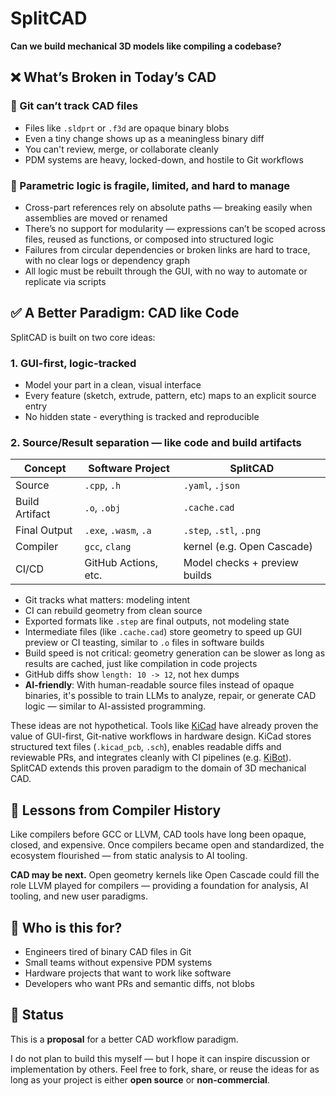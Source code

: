 
# SplitCAD

**Can we build mechanical 3D models like compiling a codebase?**

## ❌ What’s Broken in Today’s CAD

### 🔄 Git can’t track CAD files

* Files like `.sldprt` or `.f3d` are opaque binary blobs
* Even a tiny change shows up as a meaningless binary diff
* You can't review, merge, or collaborate cleanly
* PDM systems are heavy, locked-down, and hostile to Git workflows

### 🧩 Parametric logic is fragile, limited, and hard to manage

* Cross-part references rely on absolute paths — breaking easily when assemblies are moved or renamed
* There’s no support for modularity — expressions can’t be scoped across files, reused as functions, or composed into structured logic
* Failures from circular dependencies or broken links are hard to trace, with no clear logs or dependency graph
* All logic must be rebuilt through the GUI, with no way to automate or replicate via scripts


## ✅ A Better Paradigm: CAD like Code

SplitCAD is built on two core ideas:

### 1. GUI-first, logic-tracked

* Model your part in a clean, visual interface
* Every feature (sketch, extrude, pattern, etc) maps to an explicit source entry
* No hidden state - everything is tracked and reproducible

### 2. Source/Result separation — like code and build artifacts

| Concept        | Software Project      | SplitCAD                      |
| -------------- | --------------------- | ----------------------------- |
| Source         | `.cpp`, `.h`          | `.yaml`, `.json`              |
| Build Artifact | `.o`, `.obj`          | `.cache.cad`                  |
| Final Output   | `.exe`, `.wasm`, `.a` | `.step`, `.stl`, `.png`       |
| Compiler       | `gcc`, `clang`        | kernel (e.g. Open Cascade)    |
| CI/CD          | GitHub Actions, etc.  | Model checks + preview builds |


* Git tracks what matters: modeling intent
* CI can rebuild geometry from clean source
* Exported formats like `.step` are final outputs, not modeling state
* Intermediate files (like `.cache.cad`) store geometry to speed up GUI preview or CI teasting, similar to `.o` files in software builds
* Build speed is not critical: geometry generation can be slower as long as results are cached, just like compilation in code projects
* GitHub diffs show `length: 10 -> 12`, not hex dumps
* **AI-friendly**: With human-readable source files instead of opaque binaries, it's possible to train LLMs to analyze, repair, or generate CAD logic — similar to AI-assisted programming.

These ideas are not hypothetical. Tools like [KiCad](https://kicad.org/) have already proven the value of GUI-first, Git-native workflows in hardware design. KiCad stores structured text files (`.kicad_pcb`, `.sch`), enables readable diffs and reviewable PRs, and integrates cleanly with CI pipelines (e.g. [KiBot](https://github.com/INTI-CMNB/KiBot)). SplitCAD extends this proven paradigm to the domain of 3D mechanical CAD.

## 🧠 Lessons from Compiler History

Like compilers before GCC or LLVM, CAD tools have long been opaque, closed, and expensive. Once compilers became open and standardized, the ecosystem flourished — from static analysis to AI tooling.

**CAD may be next.**
Open geometry kernels like Open Cascade could fill the role LLVM played for compilers — providing a foundation for analysis, AI tooling, and new user paradigms.

## 🤝 Who is this for?

* Engineers tired of binary CAD files in Git
* Small teams without expensive PDM systems
* Hardware projects that want to work like software
* Developers who want PRs and semantic diffs, not blobs

## 📌 Status

This is a **proposal** for a better CAD workflow paradigm.

I do not plan to build this myself — but I hope it can inspire discussion or implementation by others. Feel free to fork, share, or reuse the ideas for as long as your project is either **open source** or **non-commercial**.
